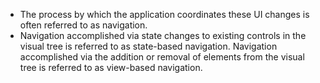 - The process by which the application coordinates these UI changes is often referred to as navigation. 
- Navigation accomplished via state changes to existing controls in the visual tree is referred to as state-based navigation. Navigation accomplished via the addition or removal of elements from the visual tree is referred to as view-based navigation.